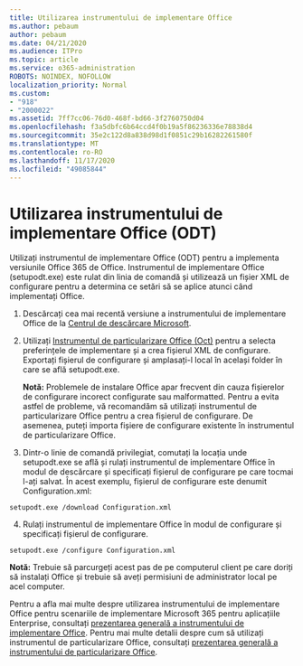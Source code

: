 ```yaml
---
title: Utilizarea instrumentului de implementare Office
ms.author: pebaum
author: pebaum
ms.date: 04/21/2020
ms.audience: ITPro
ms.topic: article
ms.service: o365-administration
ROBOTS: NOINDEX, NOFOLLOW
localization_priority: Normal
ms.custom:
- "918"
- "2000022"
ms.assetid: 7ff7cc06-76d0-468f-bd66-3f2760750d04
ms.openlocfilehash: f3a5dbfc6b64ccd4f0b19a5f86236336e78838d4
ms.sourcegitcommit: 35e2c122d8a838d98d1f0851c29b16282261580f
ms.translationtype: MT
ms.contentlocale: ro-RO
ms.lasthandoff: 11/17/2020
ms.locfileid: "49085844"
---
```

# <a name="using-the-office-deployment-tool-odt"></a>Utilizarea instrumentului de implementare Office (ODT)

Utilizați instrumentul de implementare Office (ODT) pentru a implementa versiunile Office 365 de Office. Instrumentul de implementare Office (setupodt.exe) este rulat din linia de comandă și utilizează un fișier XML de configurare pentru a determina ce setări să se aplice atunci când implementați Office.
  
1. Descărcați cea mai recentă versiune a instrumentului de implementare Office de la [Centrul de descărcare Microsoft](https://go.microsoft.com/fwlink/p/?LinkID=626065).

2. Utilizați [Instrumentul de particularizare Office (Oct)](https://config.office.com) pentru a selecta preferințele de implementare și a crea fișierul XML de configurare. Exportați fișierul de configurare și amplasați-l local în același folder în care se află setupodt.exe.

    **Notă:** Problemele de instalare Office apar frecvent din cauza fișierelor de configurare incorect configurate sau malformatted. Pentru a evita astfel de probleme, vă recomandăm să utilizați instrumentul de particularizare Office pentru a crea fișierul de configurare. De asemenea, puteți importa fișiere de configurare existente în instrumentul de particularizare Office.

3. Dintr-o linie de comandă privilegiat, comutați la locația unde setupodt.exe se află și rulați instrumentul de implementare Office în modul de descărcare și specificați fișierul de configurare pe care tocmai l-ați salvat. În acest exemplu, fișierul de configurare este denumit Configuration.xml:

```setupodt.exe /download Configuration.xml```

4. Rulați instrumentul de implementare Office în modul de configurare și specificați fișierul de configurare.

```setupodt.exe /configure Configuration.xml```

**Notă:** Trebuie să parcurgeți acest pas de pe computerul client pe care doriți să instalați Office și trebuie să aveți permisiuni de administrator local pe acel computer.

Pentru a afla mai multe despre utilizarea instrumentului de implementare Office pentru scenariile de implementare Microsoft 365 pentru aplicațiile Enterprise, consultați [prezentarea generală a instrumentului de implementare Office](https://docs.microsoft.com/deployoffice/overview-office-deployment-tool). Pentru mai multe detalii despre cum să utilizați instrumentul de particularizare Office, consultați [prezentarea generală a instrumentului de particularizare Office](https://docs.microsoft.com/DeployOffice/overview-of-the-office-customization-tool-for-click-to-run).
